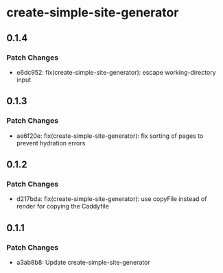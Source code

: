 # create-simple-site-generator

## 0.1.4

### Patch Changes

- e6dc952: fix(create-simple-site-generator): escape working-directory input

## 0.1.3

### Patch Changes

- ae6f20e: fix(create-simple-site-generator): fix sorting of pages to prevent hydration errors

## 0.1.2

### Patch Changes

- d217bda: fix(create-simple-site-generator): use copyFile instead of render for copying the Caddyfile

## 0.1.1

### Patch Changes

- a3ab8b8: Update create-simple-site-generator
